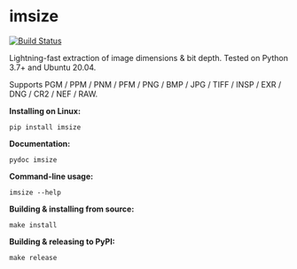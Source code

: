 # imsize

[![Build Status](https://travis-ci.com/toaarnio/imsize.svg?branch=master)](https://travis-ci.com/github/toaarnio/imsize)

Lightning-fast extraction of image dimensions & bit depth. Tested on Python 3.7+ and Ubuntu 20.04.

Supports PGM / PPM / PNM / PFM / PNG / BMP / JPG / TIFF / INSP / EXR / DNG / CR2 / NEF / RAW.

**Installing on Linux:**
```
pip install imsize
```

**Documentation:**
```
pydoc imsize
```

**Command-line usage:**
```
imsize --help
```

**Building & installing from source:**
```
make install
```

**Building & releasing to PyPI:**
```
make release
```
